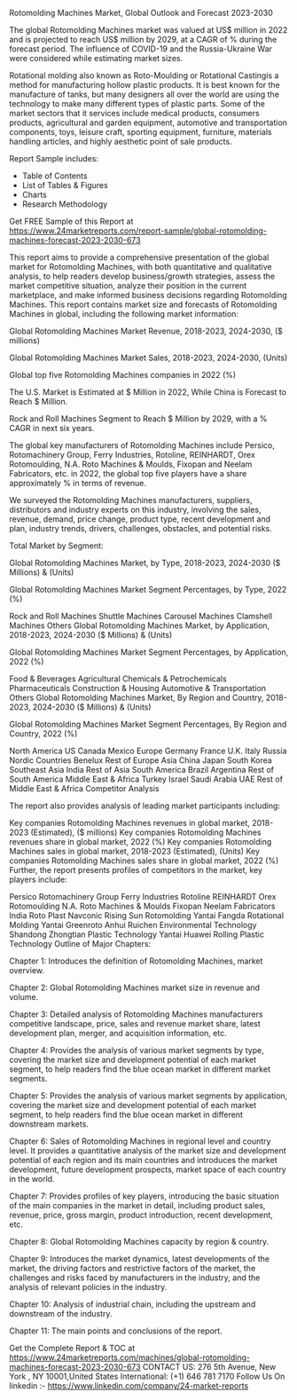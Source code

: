 Rotomolding Machines Market, Global Outlook and Forecast 2023-2030

The global Rotomolding Machines market was valued at US$ million in 2022 and is projected to reach US$ million by 2029, at a CAGR of % during the forecast period. The influence of COVID-19 and the Russia-Ukraine War were considered while estimating market sizes.

Rotational molding also known as Roto-Moulding or Rotational Castingis a method for manufacturing hollow plastic products. It is best known for the manufacture of tanks, but many designers all over the world are using the technology to make many different types of plastic parts. Some of the market sectors that it services include medical products, consumers products, agricultural and garden equipment, automotive and transportation components, toys, leisure craft, sporting equipment, furniture, materials handling articles, and highly aesthetic point of sale products.

Report Sample includes:
- Table of Contents
- List of Tables & Figures
- Charts
- Research Methodology

Get FREE Sample of this Report at https://www.24marketreports.com/report-sample/global-rotomolding-machines-forecast-2023-2030-673

This report aims to provide a comprehensive presentation of the global market for Rotomolding Machines, with both quantitative and qualitative analysis, to help readers develop business/growth strategies, assess the market competitive situation, analyze their position in the current marketplace, and make informed business decisions regarding Rotomolding Machines. This report contains market size and forecasts of Rotomolding Machines in global, including the following market information:

Global Rotomolding Machines Market Revenue, 2018-2023, 2024-2030, ($ millions)

Global Rotomolding Machines Market Sales, 2018-2023, 2024-2030, (Units)

Global top five Rotomolding Machines companies in 2022 (%)

The U.S. Market is Estimated at $ Million in 2022, While China is Forecast to Reach $ Million.

Rock and Roll Machines Segment to Reach $ Million by 2029, with a % CAGR in next six years.

The global key manufacturers of Rotomolding Machines include Persico, Rotomachinery Group, Ferry Industries, Rotoline, REINHARDT, Orex Rotomoulding, N.A. Roto Machines & Moulds, Fixopan and Neelam Fabricators, etc. in 2022, the global top five players have a share approximately % in terms of revenue.

We surveyed the Rotomolding Machines manufacturers, suppliers, distributors and industry experts on this industry, involving the sales, revenue, demand, price change, product type, recent development and plan, industry trends, drivers, challenges, obstacles, and potential risks.

Total Market by Segment:

Global Rotomolding Machines Market, by Type, 2018-2023, 2024-2030 ($ Millions) & (Units)

Global Rotomolding Machines Market Segment Percentages, by Type, 2022 (%)

Rock and Roll Machines
Shuttle Machines
Carousel Machines
Clamshell Machines
Others
Global Rotomolding Machines Market, by Application, 2018-2023, 2024-2030 ($ Millions) & (Units)

Global Rotomolding Machines Market Segment Percentages, by Application, 2022 (%)

Food & Beverages
Agricultural
Chemicals & Petrochemicals
Pharmaceuticals
Construction & Housing
Automotive & Transportation
Others
Global Rotomolding Machines Market, By Region and Country, 2018-2023, 2024-2030 ($ Millions) & (Units)

Global Rotomolding Machines Market Segment Percentages, By Region and Country, 2022 (%)

North America
US
Canada
Mexico
Europe
Germany
France
U.K.
Italy
Russia
Nordic Countries
Benelux
Rest of Europe
Asia
China
Japan
South Korea
Southeast Asia
India
Rest of Asia
South America
Brazil
Argentina
Rest of South America
Middle East & Africa
Turkey
Israel
Saudi Arabia
UAE
Rest of Middle East & Africa
Competitor Analysis

The report also provides analysis of leading market participants including:

Key companies Rotomolding Machines revenues in global market, 2018-2023 (Estimated), ($ millions)
Key companies Rotomolding Machines revenues share in global market, 2022 (%)
Key companies Rotomolding Machines sales in global market, 2018-2023 (Estimated), (Units)
Key companies Rotomolding Machines sales share in global market, 2022 (%)
Further, the report presents profiles of competitors in the market, key players include:

Persico
Rotomachinery Group
Ferry Industries
Rotoline
REINHARDT
Orex Rotomoulding
N.A. Roto Machines & Moulds
Fixopan
Neelam Fabricators
India Roto Plast
Navconic
Rising Sun Rotomolding
Yantai Fangda Rotational Molding
Yantai Greenroto
Anhui Ruichen Environmental Technology
Shandong Zhongtian Plastic Technology
Yantai Huawei Rolling Plastic Technology
Outline of Major Chapters:

Chapter 1: Introduces the definition of Rotomolding Machines, market overview.

Chapter 2: Global Rotomolding Machines market size in revenue and volume.

Chapter 3: Detailed analysis of Rotomolding Machines manufacturers competitive landscape, price, sales and revenue market share, latest development plan, merger, and acquisition information, etc.

Chapter 4: Provides the analysis of various market segments by type, covering the market size and development potential of each market segment, to help readers find the blue ocean market in different market segments.

Chapter 5: Provides the analysis of various market segments by application, covering the market size and development potential of each market segment, to help readers find the blue ocean market in different downstream markets.

Chapter 6: Sales of Rotomolding Machines in regional level and country level. It provides a quantitative analysis of the market size and development potential of each region and its main countries and introduces the market development, future development prospects, market space of each country in the world.

Chapter 7: Provides profiles of key players, introducing the basic situation of the main companies in the market in detail, including product sales, revenue, price, gross margin, product introduction, recent development, etc.

Chapter 8: Global Rotomolding Machines capacity by region & country.

Chapter 9: Introduces the market dynamics, latest developments of the market, the driving factors and restrictive factors of the market, the challenges and risks faced by manufacturers in the industry, and the analysis of relevant policies in the industry.

Chapter 10: Analysis of industrial chain, including the upstream and downstream of the industry.

Chapter 11: The main points and conclusions of the report.

Get the Complete Report & TOC at https://www.24marketreports.com/machines/global-rotomolding-machines-forecast-2023-2030-673
CONTACT US:
276 5th Avenue, New York , NY 10001,United States
International: (+1) 646 781 7170
Follow Us On linkedin :- https://www.linkedin.com/company/24-market-reports

